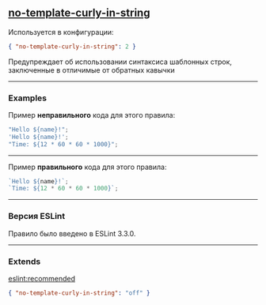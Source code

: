 ## [no-template-curly-in-string](https://eslint.org/docs/rules/no-template-curly-in-string)

Используется в конфигурации:
```json
{ "no-template-curly-in-string": 2 }
```
Предупреждает об использовании синтаксиса шаблонных строк, заключенные в отличимые от обратных кавычки

---

### Examples

Пример __неправильного__ кода для этого правила:
```js
"Hello ${name}!";
'Hello ${name}!';
"Time: ${12 * 60 * 60 * 1000}";
```

---

Пример __правильного__ кода для этого правила:
```js
`Hello ${name}!`;
`Time: ${12 * 60 * 60 * 1000}`;
```

---

### Версия ESLint

Правило было введено в ESLint 3.3.0.

---

### Extends

[eslint:recommended](https://github.com/eslint/eslint/blob/master/conf/eslint-recommended.js)
```json
{ "no-template-curly-in-string": "off" }
```